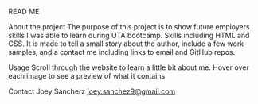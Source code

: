 READ ME

About the project
The purpose of this project is to show future employers skills I was able to learn during UTA bootcamp.  Skills including HTML and CSS. It is made to tell a small story about the author, include a few work samples, and a contact me including links to email and GitHub repos.

Usage
Scroll through the website to learn a little bit about me.  Hover over each image to see a preview of what it contains

Contact
Joey Sancherz joey.sanchez9@gmail.com
